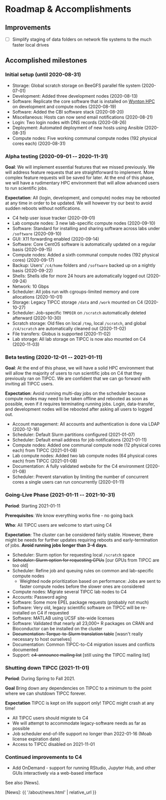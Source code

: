 # Roadmap & Accomplishments

## Improvements

* [ ] Simplify staging of data folders on network file systems to the much faster local drives



## Accomplished milestones

### Initial setup (until 2020-08-31)

* Storage: Global scratch storage on BeeGFS parallel file system (2020-07-01)
* Development: Added three development nodes (2020-08-13)
* Software: Replicate the core software that is installed on [Wynton HPC] on development and compute nodes (2020-08-19)
* Software: Added the CBI software stack (2020-08-20)
* Miscellaneous: Hosts can now send email notifications (2020-08-21)
* Login: Two login nodes with DNS records (2020-08-26)
* Deployment: Automated deployment of new hosts using Ansible (2020-08-31)
* Compute nodes: Five working communal compute nodes (192 physical cores each) (2020-08-31)


### Alpha testing (2020-09-01 -- 2020-11-31)

**Goal**: We will implement essential features that we missed previously.  We will address feature requests that are straightforward to implement.  More complex feature requests will be saved for later. At the end of this phase, we will have a rudimentary HPC environment that will allow advanced users to run scientific jobs.

**Expectation**: All (login, development, and compute) nodes may be rebooted at any time in order to be updated.  We will however try our best to avoid sudden reboots without notifications.  

* C4 help user issue tracker (2020-09-01)
* Lab compute nodes: 3 new lab-specific compute nodes (2020-09-10)
* Software: Standard for installing and sharing software across labs under `/software` (2020-09-10)
* GUI: X11 forwarding enabled (2020-09-14)
* Software: Core CentOS software is automatically updated on a regular basis (2020-09-15)
* Compute nodes: Added a sixth communal compute nodes (192 physical cores) (2020-09-17)
* Backup: Users' `/c4/home` folders and `/software` backed up on a nightly basis (2020-09-22)
* Shells: Shells idle for more 24 hours are automatically logged out (2020-09-24)
* Network: 10 Gbps
* Scheduler: All jobs run with cgroups-limited memory and core allocations (2020-10-01)
* Storage: Legacy TIPCC storage `/data` and `/work` mounted on C4 (2020-10-27)
* Scheduler: Job-specific `TMPDIR` on `/scratch` automatically deleted afterward (2020-10-30)
* Scratch storage: Old files on local `/tmp`, local `/scratch`, and global `/c4/scratch` are automatically cleaned out (2020-11-02)
* File transfers: Globus is supported (2020-11-02)
* Lab storage: All lab storage on TIPCC is now also mounted on C4 (2020-11-03)


### Beta testing (2020-12-01 -- 2021-01-11)

**Goal**: At the end of this phase, we will have a solid HPC environment that will allow the majority of users to run scientific jobs on C4 that they previously ran on TIPCC.  We are confident that we can go forward with inviting all TIPCC users.

**Expectation**: Avoid running multi-day jobs on the scheduler because compute nodes may need to be taken offline and rebooted as soon as possible, even if it requires terminating running jobs.  Login, data-transfer, and development nodes will be rebooted after asking all users to logged out.

* Account management: All accounts and authentication is done via LDAP (2020-12-16)
* Scheduler: Default Slurm partitions configured (2021-01-07)
* Scheduler: Default email address for job notifications (2021-01-11)
* Compute nodes: Added one communal compute node (12 physical cores each) from TIPCC (2021-01-08)
* Lab compute nodes: Added two lab compute nodes (64 physical cores each) from TIPCC (2021-01-08)
* Documentation: A fully validated website for the C4 environment (2020-01-08)
* Scheduler: Prevent starvation by limiting the number of concurrent cores a single users can run concurrently (2020-01-11)


### Going-Live Phase (2021-01-11 -- 2021-10-31)

**Period**: Starting 2021-01-11

**Prerequisites**: We know everything works fine - no going back

**Who**: All TIPCC users are welcome to start using C4

**Expectation**: The cluster can be considered fairly stable. However, there might be needs for further updates requiring reboots and early-termination of jobs.  **Avoid running jobs longer than 3-4 days**.

* Scheduler: Slurm option for requesting local `/scratch` space
* ~~Scheduler: Slurm option for requesting GPUs~~ [our GPUs from TIPCC are too old]
* Scheduler: Refine job and queuing rules on common and lab-specific compute nodes
  * Weighted node prioritization based on performance: Jobs are sent to faster compute nodes before the slower ones are considered
* Compute nodes: Migrate several TIPCC lab nodes to C4
* Accounts: Password aging
* Software: Some more EPEL package requests (probably not much)
* Software: Very old, legacy scientific software on TIPCC will be re-installed on C4 if requested
* Software: MATLAB using UCSF site-wide licenses
* Software: Validated that nearly all 23,000+ R packages on CRAN and Bioconductor can be installed on the cluster
* ~~Documentation: Torque-to-Slurm translation table~~ [wasn't really necessary to host ourselves]
* Documentation: Common TIPCC-to-C4 migration issues and conflicts documented
* Support: ~~c4-announce mailing list~~ [still using the TIPCC mailing list]


### Shutting down TIPCC (2021-11-01)

**Period**: During Spring to Fall 2021.

**Goal** Bring down any dependencies on TIPCC to a minimum to the point where we can shutdown TIPCC forever.

**Expectation** TIPCC is kept on life support only! TIPCC might crash at any time!

* All TIPCC users should migrate to C4
* We will attempt to accommodate legacy-software needs as far as possible
* Job scheduler end-of-life support no longer than 2022-01-16 (Moab license expiration date)
* Access to TIPCC disabled on 2021-11-01


### Continued improvements to C4

* Add OnDemand - support for running RStudio, Jupyter Hub, and other GUIs interactively via a web-based interface


See also [News].

[TIPCC]: https://ucsf-ti.github.io/tipcc-web/
[Wynton HPC]: https://wynton.ucsf.edu/hpc/
[BeeGFS]: https://www.beegfs.io/
[Globus]: https://www.globus.org/
[News]: {{ '/about/news.html' | relative_url }}
